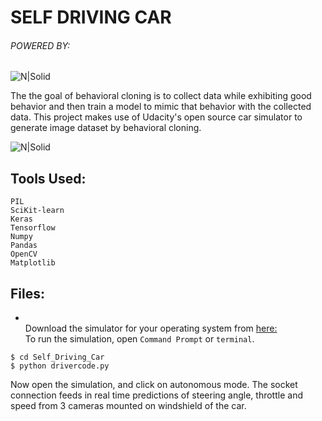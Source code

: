 # SELF DRIVING CAR

###### POWERED BY:
![N|Solid](https://blog.keras.io/img/keras-tensorflow-logo.jpg)

The the goal of behavioral cloning is to collect data while exhibiting good behavior and then train a model to mimic that behavior with the collected data. 
This project makes use of Udacity's open source car simulator to generate image dataset by behavioral cloning. 

![N|Solid](https://i.ibb.co/8mB14v0/Untitled-Diagram.png)

## Tools Used:
```
PIL
SciKit-learn
Keras
Tensorflow
Numpy
Pandas
OpenCV
Matplotlib
```

## Files:
* <br>Download the simulator for your operating system from [here: ](https://github.com/udacity/self-driving-car-sim)</br>
To run the simulation, open ```Command Prompt``` or ```terminal```.
```shell
$ cd Self_Driving_Car
$ python drivercode.py
```
Now open the simulation, and click on autonomous mode. The socket connection feeds in real time predictions of steering angle, throttle and speed from 3 cameras mounted on windshield of the car.
